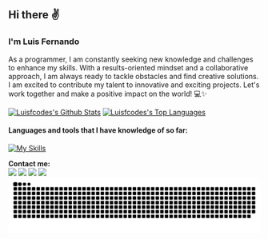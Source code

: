 ## Hi there ✌️ 

### I'm Luis Fernando

As a programmer, I am constantly seeking new knowledge and challenges to enhance my skills. With a results-oriented mindset and a collaborative approach, I am always ready to tackle obstacles and find creative solutions. I am excited to contribute my talent to innovative and exciting projects. Let's work together and make a positive impact on the world! 💻✨

<meta name="viewport" content="width=device-width, initial-scale=1.0, minimum-scale=1.0">

<a> 
    <a href="https://github.com/luisfcodes"><img alt="Luisfcodes's Github Stats" src="https://denvercoder1-github-readme-stats.vercel.app/api?username=luisfcodes&show_icons=true&count_private=true&theme=react&border_color=7F3FBF&bg_color=0D1117&title_color=F85D7F&icon_color=F8D866" height="165px" width="49.5%"/></a>
  <a href="https://github.com/luisfcodes"><img alt="Luisfcodes's Top Languages" src="https://denvercoder1-github-readme-stats.vercel.app/api/top-langs/?username=luisfcodes&langs_count=8&layout=compact&theme=react&border_color=7F3FBF&bg_color=0D1117&title_color=F85D7F&icon_color=F8D866" height="165px" width="49.5%"/></a>
  <br/>
</a>

#### Languages and tools that I have knowledge of so far:
  [![My Skills](https://skillicons.dev/icons?i=html,css,js,git,bootstrap,tailwind,react,redux,next,typescript,jest,sass,styledcomponents,angular,figma,nodejs,azure&perline=10)](https://skillicons.dev)

<div style="display: inline-block;">
  <strong>Contact me:</strong><br>
  <a href="https://www.linkedin.com/in/luisfcodes/" target="_blank" style="text-decoration: none;">
    <img src="https://img.shields.io/badge/LinkedIn-0077B5?style=for-the-badge&logo=linkedin&logoColor=white">
  </a>
  <a href="https://www.instagram.com/luisfcodes/" target="_blank" style="text-decoration: none;">
    <img src="https://img.shields.io/badge/Instagram-E4405F?style=for-the-badge&logo=instagram&logoColor=white">
  </a>
  <a href="https://twitter.com/luisfcodes" target="_blank" style="text-decoration: none;">
    <img src="https://img.shields.io/badge/Twitter-1DA1F2?style=for-the-badge&logo=twitter&logoColor=white">
  </a>
  <a href="mailto:luis.silva9902@gmail.com" target="_blank" style="text-decoration: none;">
    <img src="https://img.shields.io/badge/Gmail-D14836?style=for-the-badge&logo=gmail&logoColor=white">
  </a>
</div>

<picture>
  <source media="(prefers-color-scheme: dark)" srcset="https://raw.githubusercontent.com/luisfcodes/luisfcodes/output/github-contribution-grid-snake-dark.svg">
  <source media="(prefers-color-scheme: light)" srcset="https://raw.githubusercontent.com/luisfcodes/luisfcodes/output/github-contribution-grid-snake.svg">
  <img alt="github contribution grid snake animation" src="https://raw.githubusercontent.com/luisfcodes/luisfcodes/output/github-contribution-grid-snake.svg">
</picture>
